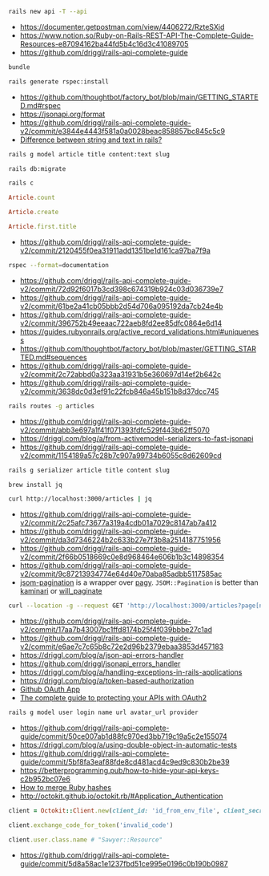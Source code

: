```bash
rails new api -T --api
```

- https://documenter.getpostman.com/view/4406272/RzteSXjd
- https://www.notion.so/Ruby-on-Rails-REST-API-The-Complete-Guide-Resources-e87094162ba44fd5b4c16d3c41089705
- https://github.com/driggl/rails-api-complete-guide

```bash
bundle
```

```bash
rails generate rspec:install
```

- https://github.com/thoughtbot/factory_bot/blob/main/GETTING_STARTED.md#rspec
- https://jsonapi.org/format
- https://github.com/driggl/rails-api-complete-guide-v2/commit/e3844e4443f581a0a0028beac858857bc845c5c9
- [Difference between string and text in rails?](https://stackoverflow.com/a/3354452)

```bash
rails g model article title content:text slug
```

```bash
rails db:migrate
```

```bash
rails c
```

```ruby
Article.count
```

```ruby
Article.create
```

```ruby
Article.first.title
```

- https://github.com/driggl/rails-api-complete-guide-v2/commit/2120455f0ea31911add1351be1d161ca97ba7f9a

```bash
rspec --format=documentation
```

- https://github.com/driggl/rails-api-complete-guide-v2/commit/72d92f6017b3cd398c674319b924c03d036739e7
- https://github.com/driggl/rails-api-complete-guide-v2/commit/61be2a41cb05bbb2d54d706a095192da7cb24e4b
- https://github.com/driggl/rails-api-complete-guide-v2/commit/396752b49eeaac722aeb8fd2ee85dfc0864e6d14
- https://guides.rubyonrails.org/active_record_validations.html#uniqueness
- https://github.com/thoughtbot/factory_bot/blob/master/GETTING_STARTED.md#sequences
- https://github.com/driggl/rails-api-complete-guide-v2/commit/2c72abbd0a323aa31931b5e360697d14ef2b642c
- https://github.com/driggl/rails-api-complete-guide-v2/commit/3638dc0d3ef91c22fcb846a45b151b8d37dcc745

```bash
rails routes -g articles
```

- https://github.com/driggl/rails-api-complete-guide-v2/commit/abb3e697a1f41f071393fdfc529f443b62ff5070
- https://driggl.com/blog/a/from-activemodel-serializers-to-fast-jsonapi
- https://github.com/driggl/rails-api-complete-guide-v2/commit/1154189a57c28b7c907a99734b6055c8d62609cd

```bash
rails g serializer article title content slug
```

```bash
brew install jq
```

```bash
curl http://localhost:3000/articles | jq
```

- https://github.com/driggl/rails-api-complete-guide-v2/commit/2c25afc73677a319a4cdb01a7029c8147ab7a412
- https://github.com/driggl/rails-api-complete-guide-v2/commit/da3d7346224b2c633b27e7f3b8a2514187751956
- https://github.com/driggl/rails-api-complete-guide-v2/commit/2f66b0518669c0e8d968464e606b1b3c14898354
- https://github.com/driggl/rails-api-complete-guide-v2/commit/9c87213934774e64d40e70aba85adbb5117585ac
- [jsom-pagination](https://github.com/useo-pl/jsom-pagination) is a wrapper over [pagy](https://github.com/ddnexus/pagy). `JSOM::Pagination` is better than [kaminari](https://github.com/kaminari/kaminari) or [will_paginate](https://github.com/mislav/will_paginate)

```bash
curl --location -g --request GET 'http://localhost:3000/articles?page[number]=2&page[size]=1' | jq
```

- https://github.com/driggl/rails-api-complete-guide-v2/commit/17aa7b43007bc1ffd8174b25f4f039bbbe27c1ad
- https://github.com/driggl/rails-api-complete-guide-v2/commit/e6ae7c7c65b8c72e2d96b2379ebaa3853d457183
- https://driggl.com/blog/a/json-api-errors-handler
- https://github.com/driggl/jsonapi_errors_handler
- https://driggl.com/blog/a/handling-exceptions-in-rails-applications
- https://driggl.com/blog/a/token-based-authorization
- [Github OAuth App](https://github.com/settings/applications/1898650)
- [The complete guide to protecting your APIs with OAuth2](https://news.ycombinator.com/item?id=31004928)

```bash
rails g model user login name url avatar_url provider
```

- https://github.com/driggl/rails-api-complete-guide/commit/50ce007ab1d88fc970ed3bb719c19a5c2e155074
- https://driggl.com/blog/a/using-double-object-in-automatic-tests
- https://github.com/driggl/rails-api-complete-guide/commit/5bf8fa3eaf88fde8cd481acd4c9ed9c830b2be39
- https://betterprogramming.pub/how-to-hide-your-api-keys-c2b952bc07e6
- [How to merge Ruby hashes](https://stackoverflow.com/a/8415328)
- http://octokit.github.io/octokit.rb/#Application_Authentication

```ruby
client = Octokit::Client.new(client_id: 'id_from_env_file', client_secret: 'secret_from_env_file')
```

```ruby
client.exchange_code_for_token('invalid_code')
```

```ruby
client.user.class.name # "Sawyer::Resource"
```

- https://github.com/driggl/rails-api-complete-guide/commit/5d8a58ac1e1237fbd51ce995e0196c0b190b0987
